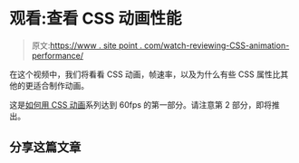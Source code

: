 # 观看:查看 CSS 动画性能

> 原文:[https://www . site point . com/watch-reviewing-CSS-animation-performance/](https://www.sitepoint.com/watch-reviewing-css-animation-performance/)

在这个视频中，我们将看看 CSS 动画，帧速率，以及为什么有些 CSS 属性比其他的更适合制作动画。

这是[如何用 CSS 动画](https://www.sitepoint.com/series/how-to-hit-60fps-with-css-animation/)系列达到 60fps 的第一部分。请注意第 2 部分，即将推出。

## 分享这篇文章
